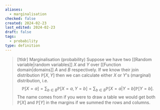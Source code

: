 ```yaml
---
aliases:
  - marginalisation
checked: false
created: 2024-02-23
last_edited: 2024-02-23
draft: false
tags:
  - probability
type: definition
---
```

>[!tldr] Marginalisation (probability)
>Suppose we have two [[Random variable|random variables]] $X$ and $Y$ over [[Function domain|domains]] $A$ and $B$ respectively. If we know their join distribution $\mathbb{P}[X, Y]$ then we can calculate either $X$ or $Y$'s (marginal) distribution, i.e.
>$$\mathbb{P}[X = a] = \sum_{b \in B} \mathbb{P}[X=a, Y=b] = \sum_{b \in B} \mathbb{P}[X=a | Y=b] \mathbb{P}[Y=b].$$
>The name comes from if you were to draw a table we would get both $\mathbb{P}[X]$ and $\mathbb{P}[Y]$ in the margins if we summed the rows and columns.

